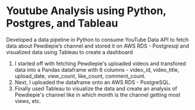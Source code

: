 # Youtube Analysis using Python, Postgres, and Tableau
Developed a data pipeline in Python to consume YouTube Data API to fetch data about Pewdiepie’s channel and stored it on AWS RDS - Postgresql and visualized data using Tableau to create a dashboard

1. I started off with fetching Pewdiepie's uploaded videos and transfored data into a Pandas dataframe with 6 columns - video_id, video_title, upload_date, view_count, like_count, comment_count.
2. Next, I uploaded the dataframe onto an AWS RDS - PostgreSQL.
3. Finally used Tableau to visualize the data and create an analysis of Pewdiepie's channel like in which month is the channel getting most views, etc.
